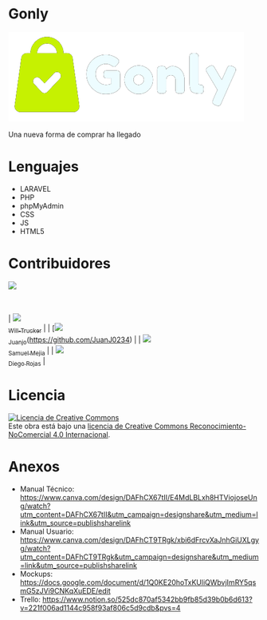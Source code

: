 # Gonly

<img src="https://github.com/Will-Trucker/Gonly-web/blob/main/Gonly/resources/img/Logos/logo-gonly-white-letters.png">

Una nueva forma de comprar ha llegado

# Lenguajes

- LARAVEL
- PHP
- phpMyAdmin
- CSS
- JS
- HTML5

# Contribuidores

  <p align="left">
   <img src="https://img.shields.io/badge/STATUS-EN%20DESAROLLO-green">
   </p>
   <br>
   
| [<img src="https://avatars.githubusercontent.com/u/83888568?v=4" width=115> <br> <sub>Will-Trucker</sub>](https://github.com/Will-Trucker) | | [<img src="https://avatars.githubusercontent.com/u/119774354?v=4" width=115> <br> <sub>Juanjo</sub>(https://github.com/JuanJ0234) | |  [<img src="https://avatars.githubusercontent.com/u/79532040?v=4" width=115> <br>  <sub>Samuel Mejia</sub>](https://github.com/Samuel-Mejia) | | [<img src="https://avatars.githubusercontent.com/u/87559944?v=4" width=115> <br> <sub>Diego Rojas</sub>](https://github.com/FUOWAII) |

# Licencia

<a rel="license" href="http://creativecommons.org/licenses/by-nc/4.0/"><img alt="Licencia de Creative Commons" style="border-width:0" src="https://i.creativecommons.org/l/by-nc/4.0/88x31.png" /></a><br />Este obra está bajo una <a rel="license" href="http://creativecommons.org/licenses/by-nc/4.0/">licencia de Creative Commons Reconocimiento-NoComercial 4.0 Internacional</a>.

# Anexos

- Manual Técnico: https://www.canva.com/design/DAFhCX67tII/E4MdLBLxh8HTViojoseUng/watch?utm_content=DAFhCX67tII&utm_campaign=designshare&utm_medium=link&utm_source=publishsharelink
- Manual Usuario: https://www.canva.com/design/DAFhCT9TRgk/xbi6dFrcvXaJnhGiUXLgyg/watch?utm_content=DAFhCT9TRgk&utm_campaign=designshare&utm_medium=link&utm_source=publishsharelink
- Mockups: https://docs.google.com/document/d/1Q0KE20hoTxKUliQWbvjImRY5qsmG5zJVi9CNKqXuEDE/edit
- Trello: https://www.notion.so/525dc870af5342bb9fb85d39b0b6d613?v=221f006ad1144c958f93af806c5d9cdb&pvs=4
